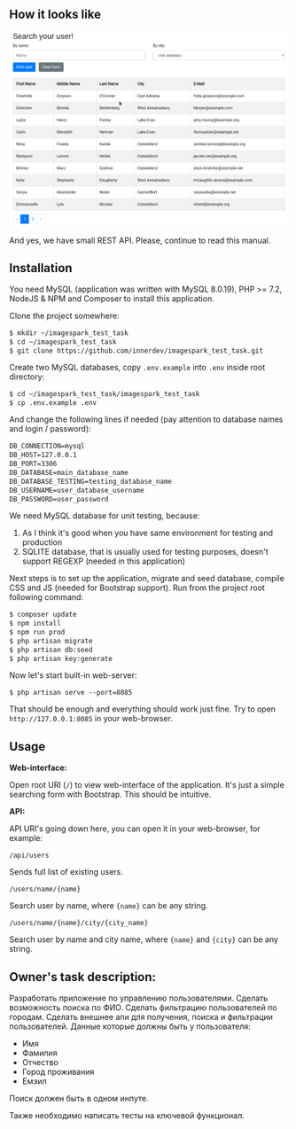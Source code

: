 How it looks like
------------

![Screenshot of application](https://raw.githubusercontent.com/innerdev/imagespark_test_task/master/screenshot.png "Screenshot of application")

And yes, we have small REST API. Please, continue to read this manual.

Installation
------

You need MySQL (application was written with MySQL 8.0.19), PHP >= 7.2, NodeJS & NPM and Composer to install this application.

Clone the project somewhere:

```shell script
$ mkdir ~/imagespark_test_task
$ cd ~/imagespark_test_task
$ git clone https://github.com/innerdev/imagespark_test_task.git 
```

Create two MySQL databases, copy ```.env.example``` into ```.env``` inside root directory:

```shell script
$ cd ~/imagespark_test_task/imagespark_test_task
$ cp .env.example .env
```

And change the following lines if needed (pay attention to database names and login / password):

```shell script
DB_CONNECTION=mysql
DB_HOST=127.0.0.1
DB_PORT=3306
DB_DATABASE=main_database_name
DB_DATABASE_TESTING=testing_database_name
DB_USERNAME=user_database_username
DB_PASSWORD=user_password
```

We need MySQL database for unit testing, because:
1) As I think it's good when you have same environment for testing and production
2) SQLITE database, that is usually used for testing purposes, doesn't support REGEXP (needed in this application) 

Next steps is to set up the application, migrate and seed database, compile CSS and JS (needed for Bootstrap support). Run from the project root following command:

```shell script
$ composer update
$ npm install
$ npm run prod
$ php artisan migrate
$ php artisan db:seed
$ php artisan key:generate
```

Now let's start built-in web-server:

```shell script
$ php artisan serve --port=8085
```

That should be enough and everything should work just fine.
Try to open ```http://127.0.0.1:8085``` in your web-browser.

Usage
----

**Web-interface:**

Open root URI (```/```) to view web-interface of the application. It's just a simple searching form with Bootstrap.
This should be intuitive.


**API:**

API URI's going down here, you can open it in your web-browser, for example:

```shell script
/api/users
```
Sends full list of existing users.

```shell script
/users/name/{name}
```
Search user by name, where ```{name}``` can be any string.

```shell script
/users/name/{name}/city/{city_name}
```
Search user by name and city name, where ```{name}``` and ```{city}``` can be any string.


Owner's task description:
------------

Разработать приложение по управлению пользователями.
Сделать возможность поиска по ФИО.
Сделать фильтрацию пользователей по городам.
Сделать внешнее апи для получения, поиска и фильтрации пользователей.
Данные которые должны быть у пользователя: 
- Имя
- Фамилия 
- Отчество
- Город проживания 
- Емэил

Поиск должен быть в одном инпуте.

Также необходимо написать тесты на ключевой функционал.
